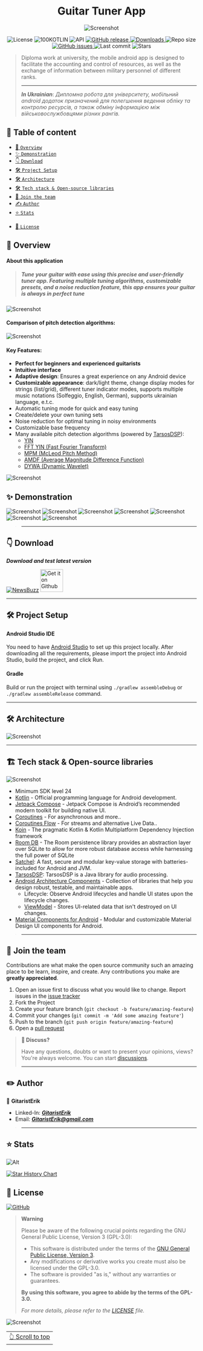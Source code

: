 <div id="start-content" align="center"> 

# Guitar Tuner App

![Screenshot](assets/presentation/Slide1.PNG)
<!-- ---------- Badges ---------- -->
  <div align="center">
    <img alt="License" src="https://img.shields.io/github/license/GitaristErik/GuitarTuner?color=c3e7ff&style=flat-square">
    <img alt="100KOTLIN" src="https://img.shields.io/badge/kotlin-100%25-c3e7ff?&style=flat-square">
    <img alt="API" src="https://img.shields.io/badge/API-24%2B-c3e7ff?style=flat-square">
    <a href="https://github.com/GitaristErik/GuitarTuner/releases">
        <img alt="GitHub release" src="https://img.shields.io/github/release/GitaristErik/GuitarTuner?color=c3e7ff&style=flat-square">
    </a>
    <a href="https://github.com/GitaristErik/GuitarTuner/releases">
        <img alt="Downloads" src="https://img.shields.io/github/downloads/GitaristErik/GuitarTuner/total?color=c3e7ff&style=flat-square">
    </a>
    <img alt="Repo size" src="https://img.shields.io/github/repo-size/GitaristErik/GuitarTuner?color=c3e7ff&style=flat-square">
    <a href="https://github.com/GitaristErik/GuitarTuner/issues">
        <img alt="GitHub issues" src="https://img.shields.io/github/issues/GitaristErik/GuitarTuner?color=c3e7ff&style=flat-square">  
    </a>
    <img alt="Last commit" src="https://img.shields.io/github/last-commit/GitaristErik/GuitarTuner?color=c3e7ff&style=flat-square">
    <img alt="Stars" src="https://img.shields.io/github/stars/GitaristErik/GuitarTuner?color=c3e7ff&style=flat-square">
    <br>
  </div>
</div>

> Diploma work at university, the mobile android app is designed to facilitate the accounting and control of resources, as well as the exchange of information between military personnel of different ranks.
>
> -----------------
>
> ***In Ukrainian***:
> *Дипломна робота для університету, мобільний android додаток призначений для полегшення ведення обліку та контролю ресурсів, а також обміну інформацією між військовослужбовцями різних рангів.*

## 📖 Table of content

* [📱 `Overview`](#iphone-overview)
* [✨ `Demonstration`](#sparkles-demonstration)
* [👇 `Download`](#point_down-download)
* [🛠️ `Project Setup`](#hammer_and_wrench-project-setup)
* [🛠️ `Architecture`](#hammer_and_wrench-architecture)
* [🛠️ `Tech stack & Open-source libraries`](#building_construction-tech-stack--open-source-libraries)
* [🤝 `Join the team`](#handshake-join-the-team)
* [✍️ `Author`](#pencil2-author)
* [⭐️ `Stats`](#star-Stats)

- [📃 `License`](#scroll-license)

[//]: # (## 📱 Overview)

## :iphone: Overview

#### About this application

> ##### *Tune your guitar with ease using this precise and user-friendly tuner app. Featuring multiple tuning algorithms, customizable presets, and a noise reduction feature, this app ensures your guitar is always in perfect tune*
> 

![Screenshot](assets/presentation/Slide3.PNG)
#### Comparison of pitch detection algorithms:
![Screenshot](assets/presentation/Slide14.PNG)

#### Key Features:
* **Perfect for beginners and experienced guitarists**
* **Intuitive interface**
* **Adaptive design**: Ensures a great experience on any Android device
* **Customizable appearance**: dark/light theme, change display modes for strings (list/grid), different tuner indicator modes, supports multiple music notations (Solfeggio, English, German), supports ukrainian language, e.t.c.
* Automatic tuning mode for quick and easy tuning
* Create/delete your own tuning sets
* Noise reduction for optimal tuning in noisy environments
* Customizable base frequency
* Many available pitch detection algorithms (powered by [TarsosDSP](https://github.com/JorenSix/TarsosDSP/)):
    * [YIN](http://audition.ens.fr/adc/pdf/2002_JASA_YIN.pdf)
    * [FFT YIN (Fast Fourier Transform)](https://en.wikipedia.org/wiki/Fast_Fourier_transform)
    * [MPM (McLeod Pitch Method)](http://miracle.otago.ac.nz/tartini/papers/A_Smarter_Way_to_Find_Pitch.pdf)
    * [AMDF (Average Magnitude Difference Function)](https://ieeexplore.ieee.org/abstract/document/1162598)
    * [DYWA (Dynamic Wavelet)](https://pdfs.semanticscholar.org/1ecf/ae4b3618f92b4267912afbc59e3a3ea1d846.pdf)

![Screenshot](assets/presentation/Slide15.PNG)


[//]: # (## ✨ Demonstration)

## :sparkles: Demonstration

![Screenshot](assets/presentation/Slide8.PNG)
![Screenshot](assets/presentation/Slide5.PNG)
![Screenshot](assets/presentation/Slide7.PNG)
![Screenshot](assets/presentation/Slide6.PNG)
![Screenshot](assets/presentation/Slide9.PNG)
![Screenshot](assets/presentation/Slide11.PNG)
![Screenshot](assets/presentation/Slide12.PNG)

> --------------

[//]: # (👇)

## :point_down: Download

***Download and test latest version***

[![NewsBuzz](https://img.shields.io/badge/Download-apk-blue.svg?style=for-the-badge&logo=android)](https://github.com/GitaristErik/GuitarTuner/releases)
<a href="https://github.com/GitaristErik/GuitarTuner/releases">
    <img alt="Get it on Github" src="https://github.com/wewewe718/QrAndBarcodeScanner/blob/develop/images/get-it-on-github.png" height="60"/>
</a>

--------------

[//]: # (## 🛠️ Project Setup )

## :hammer_and_wrench: Project Setup

#### Android Studio IDE

You need to have [Android Studio](https://developer.android.com/studio) to set
up this project locally. After downloading all the requirements, please import the project into
Android Studio, build the project, and click Run.

#### Gradle

Build or run the project with terminal using
`./gradlew assembleDebug` or `./gradlew assembleRelease` command.


--------------------------------

[//]: # (## 🛠️ Architecture)

## :hammer_and_wrench: Architecture

![Screenshot](assets/presentation/Slide13.PNG)

--------------

[//]: # (## 🛠 Tech stack & Open-source libraries)

## :building_construction: Tech stack & Open-source libraries

![Screenshot](assets/presentation/Slide4.PNG)

- Minimum SDK level 24
- [Kotlin](https://kotlinlang.org/) - Official programming language for Android development.
- [Jetpack Compose](https://developer.android.com/compose) - Jetpack Compose is Android’s recommended modern toolkit for building native UI.
- [Coroutines](https://kotlinlang.org/api/kotlinx.coroutines/kotlinx-coroutines-core/kotlinx.coroutines.flow/-flow/) -
  For asynchronous and more..
- [Coroutines Flow](https://kotlinlang.org/docs/reference/coroutines-overview.html) - For streams and alternative Live
  Data..
- [Koin](https://insert-koin.io/) - The pragmatic Kotlin & Kotlin Multiplatform Dependency Injection framework
- [Room DB](https://developer.android.com/training/data-storage/room) - The Room persistence library provides an abstraction layer over SQLite to allow for more robust database access while harnessing the full power of SQLite
- [Satchel](https://github.com/adrielcafe/satchel): A fast, secure and modular key-value storage with batteries-included for Android and JVM.
- [TarsosDSP](https://github.com/JorenSix/TarsosDSP): TarsosDSP is a Java library for audio processing.
- [Android Architecture Components](https://developer.android.com/topic/libraries/architecture) - Collection of
  libraries that help you design robust, testable, and maintainable apps.
    - Lifecycle: Observe Android lifecycles and handle UI states upon the lifecycle changes.
    - [ViewModel](https://developer.android.com/topic/libraries/architecture/viewmodel) - Stores UI-related data that
      isn't destroyed on UI changes.
- [Material Components for Android](https://github.com/material-components/material-components-android) - Modular and
  customizable Material Design UI components for Android.

> --------------

[//]: # (## 🤝 Join the team)

## :handshake: Join the team

Contributions are what make the open source community such an amazing place to be learn, inspire, and create. Any
contributions you make are **greatly appreciated**.

1. Open an issue first to discuss what you would like to change. Report issues in
   the [issue tracker](https://github.com/GitaristErik/GuitarTuner/issues)
1. Fork the Project
1. Create your feature branch (`git checkout -b feature/amazing-feature`)
1. Commit your changes (`git commit -m 'Add some amazing feature'`)
1. Push to the branch (`git push origin feature/amazing-feature`)
1. Open a [pull request](https://opensource.guide/how-to-contribute/#opening-a-pull-request)

> **💬 Discuss?**
>
> Have any questions, doubts or want to present your opinions, views? You're always welcome. You can
> start [discussions](https://github.com/GitaristErik/GuitarTuner/discussions).
>
> --------------

[//]: # (## ✍️ Author)

## :pencil2: Author

👤 **GitaristErik**

* Linked-In: <a href="https://www.linkedin.com/in/erik-sukhan/" target="_blank">***GitaristErik***</a>
* Email: ***GitaristErik@gmail.com***

[//]: # (Feel free to ping me 😉)

> --------------


[//]: # (## ⭐️ Stats)

## :star: Stats

![Alt](https://repobeats.axiom.co/api/embed/f41a31839061950621fe571898ec69d7a0aaf3df.svg "Repobeats analytics image")

<a href="https://star-history.com/#GitaristErik/GuitarTuner&Date">
  <picture>
    <source media="(prefers-color-scheme: dark)" srcset="https://api.star-history.com/svg?repos=GitaristErik/GuitarTuner&type=Date&theme=dark" />
    <source media="(prefers-color-scheme: light)" srcset="https://api.star-history.com/svg?repos=GitaristErik/GuitarTuner&type=Date" />
    <img alt="Star History Chart" src="https://api.star-history.com/svg?repos=GitaristErik/GuitarTuner&type=Date" />
  </picture>
</a>

[//]: # (## 📃 License)

## :scroll: License

[![GitHub](https://img.shields.io/github/license/JunkFood02/Seal?style=for-the-badge)](https://github.com/JunkFood02/Seal/blob/main/LICENSE)

> **Warning**
>
> Please be aware of the following crucial points regarding the GNU General Public License, Version 3 (GPL-3.0):
> - This software is distributed under the terms of the [GNU General Public License, Version 3](LICENSE).
> - Any modifications or derivative works you create must also be licensed under the GPL-3.0.
> - The software is provided "as is," without any warranties or guarantees.
>
> **By using this software, you agree to abide by the terms of the GPL-3.0.**
>
> *For more details, please refer to the [LICENSE](LICENSE) file.*


![Screenshot](assets/presentation/Slide16.PNG)


<div align="right">
<table><td>
<a href="#start-content">👆 Scroll to top</a>
</td></table>
</div>
